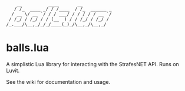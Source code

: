 ```
    __          ____       __
   / /_  ____ _/ / /____  / /_  ______ _
  / __ \/ __ `/ / / ___/ / / / / / __ `/
 / /_/ / /_/ / / (__  ) / / /_/ / /_/ /
/_.___/\__,_/_/_/____(_)_/\__,_/\__,_/

```

# balls.lua

A simplistic Lua library for interacting with the StrafesNET API. Runs on Luvit.

See the wiki for documentation and usage.

